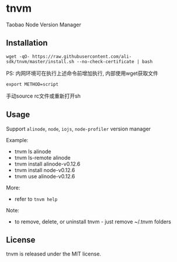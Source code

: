 # tnvm
Taobao Node Version Manager


## Installation
```shell
wget -qO- https://raw.githubusercontent.com/ali-sdk/tnvm/master/install.sh --no-check-certificate | bash 
```
PS: 内网环境可在执行上述命令前增加执行, 内部使用wget获取文件
```
export METHOD=script
```
手动source rc文件或重新打开sh

## Usage
Support `alinode`, `node`, `iojs`, `node-profiler` version manager

Example:
 * tnvm ls alinode
 * tnvm ls-remote alinode
 * tnvm install alinode-v0.12.6
 * tnvm install node-v0.12.6
 * tnvm use alinode-v0.12.6

More:
 * refer to `tnvm help`

Note:
  * to remove, delete, or uninstall tnvm - just remove ~/.tnvm folders


## License

tnvm is released under the MIT license.
